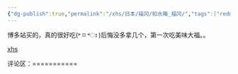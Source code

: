 ```yaml
---
{"dg-publish":true,"permalink":"/xhs/日本/福冈/如水庵_福冈/","tags":["rednote","福冈"],"created":"2025-03-17T23:01:59.563+08:00","updated":"2025-03-21T00:03:31.313+08:00"}
---
```


 

博多站买的，真的很好吃(˃ ⌑ ˂ഃ )后悔没多拿几个，第一次吃美味大福。。

[xhs](https://www.xiaohongshu.com/explore/66f0592900000000270025ff?xsec_token=ABqW31iXGaeLgX03LCtKxC-ud7zwRh1xZBc2msLATPFHk=&xsec_source=pc_user)

评论区：===========

